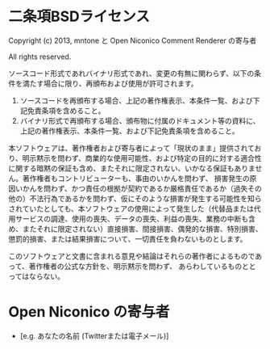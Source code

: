 ﻿# 二条項BSDライセンス
Copyright (c) 2013, mntone と Open Niconico Comment Renderer の寄与者

All rights reserved.

ソースコード形式であれバイナリ形式であれ、変更の有無に関わらず、以下の条件を満たす場合に限り、再頒布および使用が許可されます。

1. ソースコードを再頒布する場合、上記の著作権表示、本条件一覧、および下記免責条項を含めること。
2. バイナリ形式で再頒布する場合、頒布物に付属のドキュメント等の資料に、上記の著作権表示、本条件一覧、および下記免責条項を含めること。

本ソフトウェアは、著作権者および寄与者によって「現状のまま」提供されており、明示黙示を問わず、商業的な使用可能性、および特定の目的に対する適合性に関する暗黙の保証も含め、またそれに限定されない、いかなる保証もありません。著作権者もコントリビューターも、事由のいかんを問わず、 損害発生の原因いかんを問わず、かつ責任の根拠が契約であるか厳格責任であるか（過失その他の）不法行為であるかを問わず、仮にそのような損害が発生する可能性を知らされていたとしても、本ソフトウェアの使用によって発生した（代替品または代用サービスの調達、使用の喪失、データの喪失、利益の喪失、業務の中断も含め、またそれに限定されない）直接損害、間接損害、偶発的な損害、特別損害、懲罰的損害、または結果損害について、一切責任を負わないものとします。

このソフトウェアと文書に含まれる意見や結論はそれらの著作者によるものであって、著作権者の公式な方針を、明示黙示を問わず、 あらわしているものととってはならない。

# Open Niconico の寄与者
- [e.g. あなたの名前 (Twitterまたは電子メール)]